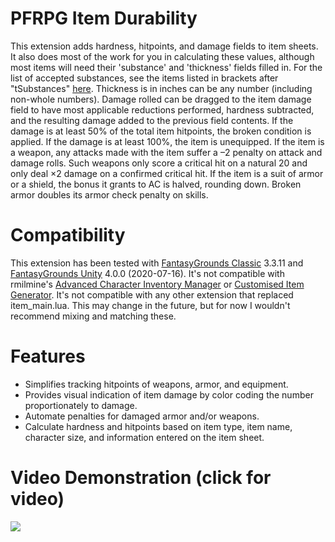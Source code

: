 # PFRPG Item Durability
This extension adds hardness, hitpoints, and damage fields to item sheets. It also does most of the work for you in calculating these values, although most items will need their 'substance' and 'thickness' fields filled in. For the list of accepted substances, see the items listed in brackets after "tSubstances" [here](https://github.com/bmos/FG-PFRPG-Item-Durability/blob/7b2ce3a53e6572a14e1dc0d3b60ffb08e118dbf9/campaign/scripts/item__generatehhd.lua#L9). Thickness is in inches can be any number (including non-whole numbers).
Damage rolled can be dragged to the item damage field to have most applicable reductions performed, hardness subtracted, and the resulting damage added to the previous field contents.
If the damage is at least 50% of the total item hitpoints, the broken condition is applied. If the damage is at least 100%, the item is unequipped.
If the item is a weapon, any attacks made with the item suffer a –2 penalty on attack and damage rolls. Such weapons only score a critical hit on a natural 20 and only deal ×2 damage on a confirmed critical hit.
If the item is a suit of armor or a shield, the bonus it grants to AC is halved, rounding down. Broken armor doubles its armor check penalty on skills.

# Compatibility
This extension has been tested with [FantasyGrounds Classic](https://www.fantasygrounds.com/home/FantasyGroundsClassic.php) 3.3.11 and [FantasyGrounds Unity](https://www.fantasygrounds.com/home/FantasyGroundsUnity.php) 4.0.0 (2020-07-16).
It's not compatible with rmilmine's [Advanced Character Inventory Manager](https://www.fantasygrounds.com/forums/showthread.php?57819-Advanced-Character-Iventory-Manager-for-3-5E-and-Pathfinder) or [Customised Item Generator](https://www.fantasygrounds.com/forums/showthread.php?57818-Customized-Item-Generator-for-3-5E-and-Pathfinder). It's not compatible with any other extension that replaced item_main.lua. This may change in the future, but for now I wouldn't recommend mixing and matching these.

# Features
* Simplifies tracking hitpoints of weapons, armor, and equipment.
* Provides visual indication of item damage by color coding the number proportionately to damage.
* Automate penalties for damaged armor and/or weapons.
* Calculate hardness and hitpoints based on item type, item name, character size, and information entered on the item sheet.

# Video Demonstration (click for video)
[<img src="https://i.ytimg.com/vi_webp/PoSVMoIkxQk/sddefault.webp">](https://youtu.be/PoSVMoIkxQk)
